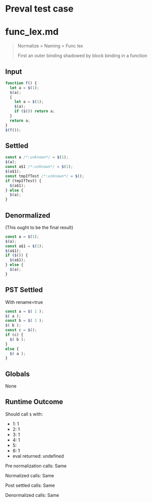 # Preval test case

# func_lex.md

> Normalize > Naming > Func lex
>
> First an outer binding shadowed by block binding in a function

## Input

`````js filename=intro
function f() {
  let a = $(1);
  $(a);
  {
    let a = $(1);
    $(a);
    if ($()) return a; 
  }
  return a;
}
$(f());
`````


## Settled


`````js filename=intro
const a /*:unknown*/ = $(1);
$(a);
const a$1 /*:unknown*/ = $(1);
$(a$1);
const tmpIfTest /*:unknown*/ = $();
if (tmpIfTest) {
  $(a$1);
} else {
  $(a);
}
`````


## Denormalized
(This ought to be the final result)

`````js filename=intro
const a = $(1);
$(a);
const a$1 = $(1);
$(a$1);
if ($()) {
  $(a$1);
} else {
  $(a);
}
`````


## PST Settled
With rename=true

`````js filename=intro
const a = $( 1 );
$( a );
const b = $( 1 );
$( b );
const c = $();
if (c) {
  $( b );
}
else {
  $( a );
}
`````


## Globals


None


## Runtime Outcome


Should call `$` with:
 - 1: 1
 - 2: 1
 - 3: 1
 - 4: 1
 - 5: 
 - 6: 1
 - eval returned: undefined

Pre normalization calls: Same

Normalized calls: Same

Post settled calls: Same

Denormalized calls: Same
